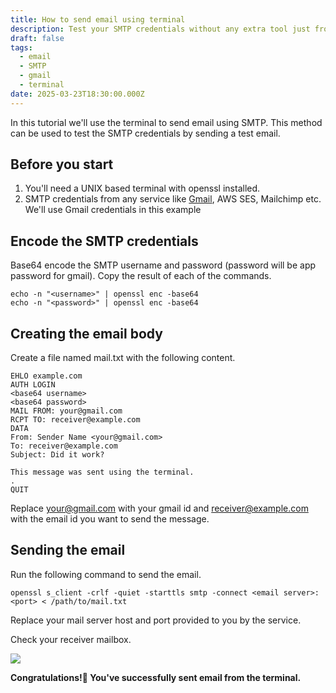 ```yaml
---
title: How to send email using terminal
description: Test your SMTP credentials without any extra tool just from your terminal
draft: false
tags:
  - email
  - SMTP
  - gmail
  - terminal
date: 2025-03-23T18:30:00.000Z
---
```


In this tutorial we'll use the terminal to send email using SMTP. This method can be used to test the SMTP credentials by sending a test email.

## Before you start

1. You'll need a UNIX based terminal with openssl installed.
2. SMTP credentials from any service like [Gmail](https://support.google.com/a/answer/176600?hl=en), AWS SES, Mailchimp etc. We'll use Gmail credentials in this example

## Encode the SMTP credentials

Base64 encode the SMTP username and password (password will be app password for gmail). Copy the result of each of the commands.

```shell
echo -n "<username>" | openssl enc -base64
echo -n "<password>" | openssl enc -base64
```

## Creating the email body

Create a file named mail.txt with the following content.

```
EHLO example.com
AUTH LOGIN
<base64 username>
<base64 password>
MAIL FROM: your@gmail.com
RCPT TO: receiver@example.com
DATA
From: Sender Name <your@gmail.com>
To: receiver@example.com
Subject: Did it work?

This message was sent using the terminal.
.
QUIT
```

Replace [your@gmail.com](mailto:your@gmail.com) with your gmail id and [receiver@example.com](mailto:receiver@example.com) with the email id you want to send the message.

## Sending the email

Run the following command to send the email.

```shell
openssl s_client -crlf -quiet -starttls smtp -connect <email server>:<port> < /path/to/mail.txt
```

Replace your mail server host and port provided to you by the service.

Check your receiver mailbox.

![](/send-email-terminal/1.webp)

**Congratulations!🎉 You've successfully sent email from the terminal.**
